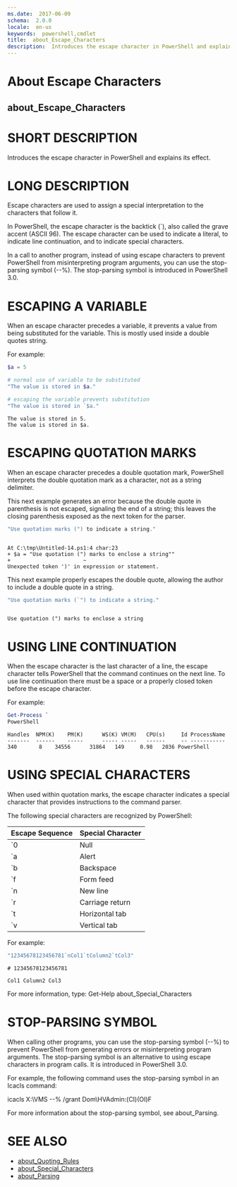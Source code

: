 ```yaml
---
ms.date:  2017-06-09
schema:  2.0.0
locale:  en-us
keywords:  powershell,cmdlet
title:  about_Escape_Characters
description:  Introduces the escape character in PowerShell and explains its effect.
---
```


# About Escape Characters
## about\_Escape\_Characters

# SHORT DESCRIPTION

Introduces the escape character in PowerShell and explains
its effect.

# LONG DESCRIPTION

Escape characters are used to assign a special interpretation to
the characters that follow it.

In PowerShell, the escape character is the backtick (`), also
called the grave accent (ASCII 96). The escape character can be used
to indicate a literal, to indicate line continuation, and to indicate
special characters.

In a call to another program, instead of using escape characters
to prevent PowerShell from misinterpreting program arguments,
you can use the stop-parsing symbol (--%). The stop-parsing symbol
is introduced in PowerShell 3.0.

# ESCAPING A VARIABLE

When an escape character precedes a variable, it prevents a value from
being substituted for the variable. This is mostly used inside a double
quotes string.

For example:

```powershell
$a = 5

# normal use of variable to be substituted
"The value is stored in $a."

# escaping the variable prevents substitution
"The value is stored in `$a."
```

```output
The value is stored in 5.
The value is stored in $a.
```

# ESCAPING QUOTATION MARKS

When an escape character precedes a double quotation mark,
PowerShell interprets the double quotation mark as a character,
not as a string delimiter.

This next example generates an error because the double quote in parenthesis
is not escaped, signaling the end of a string; this leaves the closing
parenthesis exposed as the next token for the parser.

```powershell
"Use quotation marks (") to indicate a string."
```

```output

At C:\tmp\Untitled-14.ps1:4 char:23
+ $a = "Use quotation (") marks to enclose a string""
+                       ~
Unexpected token ')' in expression or statement.
```

This next example properly escapes the double quote,
allowing the author to include a double quote in a string.

```powershell
"Use quotation marks (`") to indicate a string."
```

```output

Use quotation (") marks to enclose a string
```

# USING LINE CONTINUATION

When the escape character is the last character of a line,
the escape character tells PowerShell that the command continues
on the next line. To use line continuation there must be a space
or a properly closed token before the escape character.

For example:

```powershell
Get-Process `
PowerShell
```

```output
Handles  NPM(K)    PM(K)      WS(K) VM(M)   CPU(s)     Id ProcessName
-------  ------    -----      ----- -----   ------     -- -----------
340       8    34556      31864   149     0.98   2036 PowerShell
```

# USING SPECIAL CHARACTERS

When used within quotation marks, the escape character indicates a
special character that provides instructions to the command parser.

The following special characters are recognized by PowerShell:

Escape Sequence | Special Character
-- | --
`0 | Null
`a | Alert
`b | Backspace
`f | Form feed
`n | New line
`r | Carriage return
`t | Horizontal tab
`v | Vertical tab

For example:

```powershell
"12345678123456781`nCol1`tColumn2`tCol3"
```

```output
# 12345678123456781

Col1 Column2 Col3
```

For more information, type:
Get-Help about\_Special\_Characters

# STOP-PARSING SYMBOL

When calling other programs, you can use the stop-parsing
symbol (--%) to prevent PowerShell from generating
errors or misinterpreting program arguments. The stop-parsing
symbol is an alternative to using escape characters in program
calls. It is introduced in PowerShell 3.0.

For example, the following command uses the stop-parsing
symbol in an Icacls command:

icacls X:\VMS --% /grant Dom\HVAdmin:(CI)(OI)F

For more information about the stop-parsing symbol,
see about\_Parsing.

# SEE ALSO

- [about_Quoting_Rules](about_Quoting_Rules.md)
- [about_Special_Characters](about_Special_Characters.md)
- [about_Parsing](about_Parsing.md)

